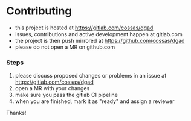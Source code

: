 # Contributing

* this project is hosted at https://gitlab.com/cossas/dgad
* issues, contributions and active development happen at gitlab.com
* the project is then push mirrored at https://github.com/cossas/dgad
* please do not open a MR on github.com

### Steps
1. please discuss proposed changes or problems in an issue at https://gitlab.com/cossas/dgad
2. open a MR with your changes
3. make sure you pass the gitlab CI pipeline
4. when you are finished, mark it as "ready" and assign a reviewer

Thanks!
